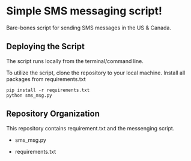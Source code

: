 # Simple SMS messaging script!
Bare-bones script for sending SMS messages in the US & Canada.


## Deploying the Script

The script runs locally from the terminal/command line. 

To utilize the script, clone the repository to your local machine. Install all packages from requirements.txt
```
pip install -r requirements.txt
python sms_msg.py
```

## Repository Organization

This repository contains requirement.txt and the messenging script. 

- sms_msg.py 

- requirements.txt

